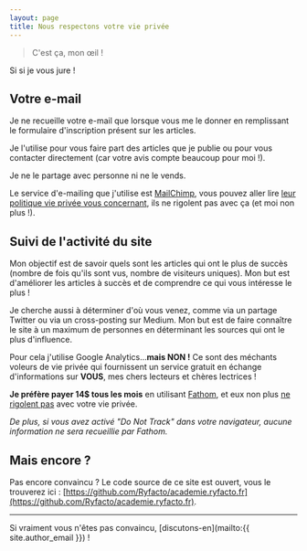 ```yaml
---
layout: page
title: Nous respectons votre vie privée
---
```


> C'est ça, mon œil !

Si si je vous jure !

## Votre e-mail

Je ne recueille votre e-mail que lorsque vous me le donner en remplissant le formulaire d'inscription présent sur les articles.

Je l'utilise pour vous faire part des articles que je publie ou pour vous contacter directement (car votre avis compte beaucoup pour moi !).

Je ne le partage avec personne ni ne le vends.

Le service d'e-mailing que j'utilise est [MailChimp](https://mailchimp.com), vous pouvez aller lire [leur politique vie privée vous concernant](https://mailchimp.com/legal/privacy/#3._Privacy_for_Contacts), ils ne rigolent pas avec ça (et moi non plus !).

## Suivi de l'activité du site

Mon objectif est de savoir quels sont les articles qui ont le plus de succès (nombre de fois qu'ils sont vus, nombre de visiteurs uniques). Mon but est d'améliorer les articles à succès et de comprendre ce qui vous intéresse le plus !

Je cherche aussi à déterminer d'où vous venez, comme via un partage Twitter ou via un cross-posting sur Medium. Mon but est de faire connaître le site à un maximum de personnes en déterminant les sources qui ont le plus d'influence.

Pour cela j'utilise Google Analytics...__mais NON !__ Ce sont des méchants voleurs de vie privée qui fournissent un service gratuit en échange d'informations sur __VOUS__, mes chers lecteurs et chères lectrices !

__Je préfère payer 14$ tous les mois__ en utilisant [Fathom](https://usefathom.com/), et eux non plus [ne rigolent pas](https://usefathom.com/data/) avec votre vie privée.

_De plus, si vous avez activé "Do Not Track" dans votre navigateur, aucune information ne sera recueillie par Fathom._

## Mais encore ?

Pas encore convaincu ? Le code source de ce site est ouvert, vous le trouverez ici : [https://github.com/Ryfacto/academie.ryfacto.fr](https://github.com/Ryfacto/academie.ryfacto.fr).

---

Si vraiment vous n'êtes pas convaincu, [discutons-en](mailto:{{ site.author_email }}) !
